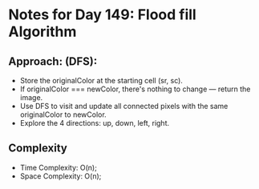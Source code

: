 # Notes for Day 149: Flood fill Algorithm

## Approach: (DFS):

- Store the originalColor at the starting cell (sr, sc).
- If originalColor === newColor, there's nothing to change — return the image.
- Use DFS to visit and update all connected pixels with the same originalColor to newColor.
- Explore the 4 directions: up, down, left, right.

## Complexity

- Time Complexity: O(n);
- Space Complexity: O(n);
